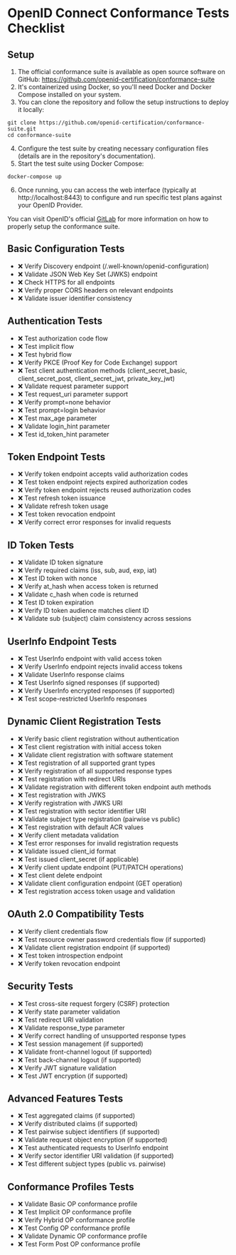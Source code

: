 # OpenID Connect Conformance Tests Checklist

## Setup
1. The official conformance suite is available as open source software on GitHub: https://github.com/openid-certification/conformance-suite
2. It's containerized using Docker, so you'll need Docker and Docker Compose installed on your system.
3. You can clone the repository and follow the setup instructions to deploy it locally:
```
git clone https://github.com/openid-certification/conformance-suite.git
cd conformance-suite
```
4. Configure the test suite by creating necessary configuration files (details are in the repository's documentation).
5. Start the test suite using Docker Compose:
```
docker-compose up
```
6. Once running, you can access the web interface (typically at http://localhost:8443) to configure and run specific test plans against your OpenID Provider.

You can visit OpenID's official [GitLab](https://gitlab.com/openid/conformance-suite/-/wikis/Developers/Build-&-Run) for more information on how to properly setup the conformance suite.

## Basic Configuration Tests
- ❌ Verify Discovery endpoint (/.well-known/openid-configuration)
- ❌ Validate JSON Web Key Set (JWKS) endpoint
- ❌ Check HTTPS for all endpoints
- ❌ Verify proper CORS headers on relevant endpoints
- ❌ Validate issuer identifier consistency

## Authentication Tests
- ❌ Test authorization code flow
- ❌ Test implicit flow
- ❌ Test hybrid flow
- ❌ Verify PKCE (Proof Key for Code Exchange) support
- ❌ Test client authentication methods (client_secret_basic, client_secret_post, client_secret_jwt, private_key_jwt)
- ❌ Validate request parameter support
- ❌ Test request_uri parameter support
- ❌ Verify prompt=none behavior
- ❌ Test prompt=login behavior
- ❌ Test max_age parameter
- ❌ Validate login_hint parameter
- ❌ Test id_token_hint parameter

## Token Endpoint Tests
- ❌ Verify token endpoint accepts valid authorization codes
- ❌ Test token endpoint rejects expired authorization codes
- ❌ Verify token endpoint rejects reused authorization codes
- ❌ Test refresh token issuance
- ❌ Validate refresh token usage
- ❌ Test token revocation endpoint
- ❌ Verify correct error responses for invalid requests

## ID Token Tests
- ❌ Validate ID token signature
- ❌ Verify required claims (iss, sub, aud, exp, iat)
- ❌ Test ID token with nonce
- ❌ Verify at_hash when access token is returned
- ❌ Validate c_hash when code is returned
- ❌ Test ID token expiration
- ❌ Verify ID token audience matches client ID
- ❌ Validate sub (subject) claim consistency across sessions

## UserInfo Endpoint Tests
- ❌ Test UserInfo endpoint with valid access token
- ❌ Verify UserInfo endpoint rejects invalid access tokens
- ❌ Validate UserInfo response claims
- ❌ Test UserInfo signed responses (if supported)
- ❌ Verify UserInfo encrypted responses (if supported)
- ❌ Test scope-restricted UserInfo responses

## Dynamic Client Registration Tests
- ❌ Verify basic client registration without authentication
- ❌ Test client registration with initial access token
- ❌ Validate client registration with software statement
- ❌ Test registration of all supported grant types
- ❌ Verify registration of all supported response types
- ❌ Test registration with redirect URIs
- ❌ Validate registration with different token endpoint auth methods
- ❌ Test registration with JWKS
- ❌ Verify registration with JWKS URI
- ❌ Test registration with sector identifier URI
- ❌ Validate subject type registration (pairwise vs public)
- ❌ Test registration with default ACR values
- ❌ Verify client metadata validation
- ❌ Test error responses for invalid registration requests
- ❌ Validate issued client_id format
- ❌ Test issued client_secret (if applicable)
- ❌ Verify client update endpoint (PUT/PATCH operations)
- ❌ Test client delete endpoint
- ❌ Validate client configuration endpoint (GET operation)
- ❌ Test registration access token usage and validation

## OAuth 2.0 Compatibility Tests
- ❌ Verify client credentials flow
- ❌ Test resource owner password credentials flow (if supported)
- ❌ Validate client registration endpoint (if supported)
- ❌ Test token introspection endpoint
- ❌ Verify token revocation endpoint

## Security Tests
- ❌ Test cross-site request forgery (CSRF) protection
- ❌ Verify state parameter validation
- ❌ Test redirect URI validation
- ❌ Validate response_type parameter
- ❌ Verify correct handling of unsupported response types
- ❌ Test session management (if supported)
- ❌ Validate front-channel logout (if supported)
- ❌ Test back-channel logout (if supported)
- ❌ Verify JWT signature validation
- ❌ Test JWT encryption (if supported)

## Advanced Features Tests
- ❌ Test aggregated claims (if supported)
- ❌ Verify distributed claims (if supported)
- ❌ Test pairwise subject identifiers (if supported)
- ❌ Validate request object encryption (if supported)
- ❌ Test authenticated requests to UserInfo endpoint
- ❌ Verify sector identifier URI validation (if supported)
- ❌ Test different subject types (public vs. pairwise)

## Conformance Profiles Tests
- ❌ Validate Basic OP conformance profile
- ❌ Test Implicit OP conformance profile
- ❌ Verify Hybrid OP conformance profile
- ❌ Test Config OP conformance profile
- ❌ Validate Dynamic OP conformance profile
- ❌ Test Form Post OP conformance profile